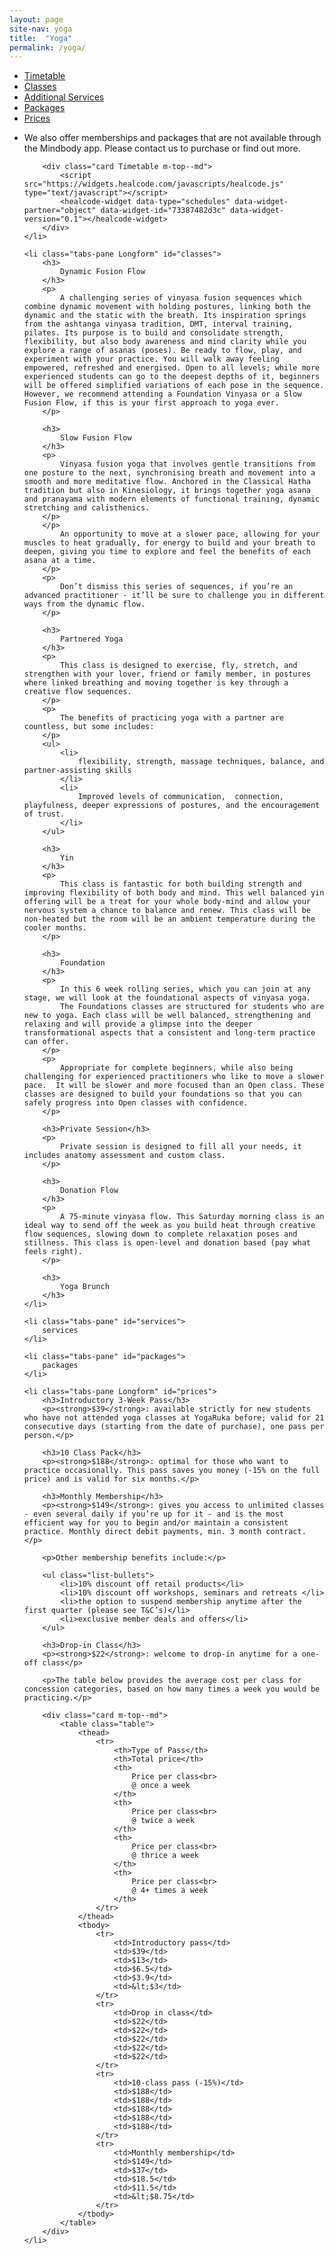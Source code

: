 ```yaml
---
layout: page
site-nav: yoga
title:  "Yoga"
permalink: /yoga/
---
```




<div class="tabs-wrapper">
	<ul class="tabs">
		<li class="tabs-listItem active">
			<a class="tabs-link" href="#timetable">Timetable</a>
		</li>
		<li class="tabs-listItem">
			<a class="tabs-link" href="#classes">Classes</a>
		</li>
		<li class="tabs-listItem">
			<a class="tabs-link" href="#services">Additional Services</a>
		</li>
		<li class="tabs-listItem">
			<a class="tabs-link" href="#packages">Packages</a>
		</li>
		<li class="tabs-listItem">
			<a class="tabs-link" href="#prices">Prices</a>
		</li>
	</ul>
</div>

<ul class="tabs-content">
	<li class="tabs-pane active" id="timetable">
		<p>
			We also offer memberships and packages that are not available through the Mindbody app. Please contact us to purchase or find out more.
		</p>

		<div class="card Timetable m-top--md">
			<script src="https://widgets.healcode.com/javascripts/healcode.js" type="text/javascript"></script>
			<healcode-widget data-type="schedules" data-widget-partner="object" data-widget-id="73387482d3c" data-widget-version="0.1"></healcode-widget>
		</div>
	</li>

	<li class="tabs-pane Longform" id="classes">
		<h3>
			Dynamic Fusion Flow
		</h3>
		<p>
			A challenging series of vinyasa fusion sequences which combine dynamic movement with holding postures, linking both the dynamic and the static with the breath. Its inspiration springs from the ashtanga vinyasa tradition, DMT, interval training, pilates. Its purpose is to build and consolidate strength, flexibility, but also body awareness and mind clarity while you explore a range of asanas (poses). Be ready to flow, play, and experiment with your practice. You will walk away feeling empowered, refreshed and energised. Open to all levels; while more experienced students can go to the deepest depths of it, beginners will be offered simplified variations of each pose in the sequence. However, we recommend attending a Foundation Vinyasa or a Slow Fusion Flow, if this is your first approach to yoga ever. 
		</p>

		<h3>
			Slow Fusion Flow
		</h3>
		<p>
			Vinyasa fusion yoga that involves gentle transitions from one posture to the next, synchronising breath and movement into a smooth and more meditative flow. Anchored in the Classical Hatha tradition but also in Kinesiology, it brings together yoga asana and pranayama with modern elements of functional training, dynamic stretching and calisthenics.
		</p>
		</p>
			An opportunity to move at a slower pace, allowing for your muscles to heat gradually, for energy to build and your breath to deepen, giving you time to explore and feel the benefits of each asana at a time.
		</p>
		<p>
			Don’t dismiss this series of sequences, if you’re an advanced practitioner - it’ll be sure to challenge you in different ways from the dynamic flow.  
		</p>

		<h3>
			Partnered Yoga
		</h3>
		<p>
			This class is designed to exercise, fly, stretch, and strengthen with your lover, friend or family member, in postures where linked breathing and moving together is key through a creative flow sequences.
		</p>
		<p>
			The benefits of practicing yoga with a partner are countless, but some includes:
		</p>
		<ul>
			<li>
				flexibility, strength, massage techniques, balance, and partner-assisting skills
			</li>
			<li>
				Improved levels of communication,  connection, playfulness, deeper expressions of postures, and the encouragement of trust.
			</li>
		</ul>

		<h3>
			Yin
		</h3>
		<p>
			This class is fantastic for both building strength and improving flexibility of both body and mind. This well balanced yin offering will be a treat for your whole body-mind and allow your nervous system a chance to balance and renew. This class will be non-heated but the room will be an ambient temperature during the cooler months.
		</p>

		<h3>
			Foundation
		</h3>
		<p>
			In this 6 week rolling series, which you can join at any stage, we will look at the foundational aspects of vinyasa yoga.
			The Foundations classes are structured for students who are new to yoga. Each class will be well balanced, strengthening and relaxing and will provide a glimpse into the deeper transformational aspects that a consistent and long-term practice can offer.
		</p>
		<p>
			Appropriate for complete beginners, while also being challenging for experienced practitioners who like to move a slower pace.  It will be slower and more focused than an Open class. These classes are designed to build your foundations so that you can safely progress into Open classes with confidence.
		</p>

		<h3>Private Session</h3>
		<p>
			Private session is designed to fill all your needs, it includes anatomy assessment and custom class.
		</p>

		<h3>
			Donation Flow
		</h3>
		<p>
			A 75-minute vinyasa flow. This Saturday morning class is an ideal way to send off the week as you build heat through creative flow sequences, slowing down to complete relaxation poses and stillness. This class is open-level and donation based (pay what feels right).
		</p>

		<h3>
			Yoga Brunch
		</h3>
	</li>

	<li class="tabs-pane" id="services">
		services
	</li>

	<li class="tabs-pane" id="packages">
		packages
	</li>

	<li class="tabs-pane Longform" id="prices">
		<h3>Introductory 3-Week Pass</h3>
		<p><strong>$39</strong>: available strictly for new students who have not attended yoga classes at YogaRuka before; valid for 21 consecutive days (starting from the date of purchase), one pass per person.</p>
  
		<h3>10 Class Pack</h3>
    	<p><strong>$188</strong>: optimal for those who want to practice occasionally. This pass saves you money (-15% on the full price) and is valid for six months.</p>
  
		<h3>Monthly Membership</h3>
    	<p><strong>$149</strong>: gives you access to unlimited classes - even several daily if you’re up for it - and is the most efficient way for you to begin and/or maintain a consistent practice. Monthly direct debit payments, min. 3 month contract. </p>
  
    	<p>Other membership benefits include:</p>
		
		<ul class="list-bullets">
			<li>10% discount off retail products</li>
			<li>10% discount off workshops, seminars and retreats </li>
			<li>the option to suspend membership anytime after the first quarter (please see T&C’s)</li>
			<li>exclusive member deals and offers</li>
		</ul>

		<h3>Drop-in Class</h3>
		<p><strong>$22</strong>: welcome to drop-in anytime for a one-off class</p>

		<p>The table below provides the average cost per class for concession categories, based on how many times a week you would be practicing.</p>

		<div class="card m-top--md">
			<table class="table">
				<thead>
					<tr>
						<th>Type of Pass</th>
						<th>Total price</th>
						<th>
							Price per class<br>
							@ once a week
						</th>
						<th>
							Price per class<br>
							@ twice a week
						</th>
						<th>
							Price per class<br>
							@ thrice a week
						</th>
						<th>
							Price per class<br>
							@ 4+ times a week
						</th>
					</tr>
				</thead>
				<tbody>
					<tr>
						<td>Introductory pass</td>
						<td>$39</td>
						<td>$13</td>
						<td>$6.5</td>
						<td>$3.9</td>
						<td>&lt;$3</td>
					</tr>
					<tr>
						<td>Drop in class</td>
						<td>$22</td>
						<td>$22</td>
						<td>$22</td>
						<td>$22</td>
						<td>$22</td>
					</tr>
					<tr>
						<td>10-class pass (-15%)</td>
						<td>$188</td>
						<td>$188</td>
						<td>$188</td>
						<td>$188</td>
						<td>$188</td>
					</tr>
					<tr>
						<td>Monthly membership</td>
						<td>$149</td>
						<td>$37</td>
						<td>$18.5</td>
						<td>$11.5</td>
						<td>&lt;$8.75</td>
					</tr>
				</tbody>
			</table>
		</div>
	</li>
</ul>



